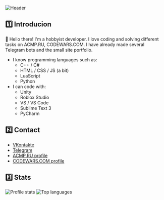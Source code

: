 
![Header](https://i.postimg.cc/2jc2PPpT/header.png)

## 1️⃣ Introducion
👋 Hello there! I'm a hobbyist developer. I love coding and solving different tasks on ACMP.RU, CODEWARS.COM. I have already made several Telegram bots and the small site portfolio.
- I know programming languages such as:
  - C++ / C#
  - HTML / CSS / JS (a bit)
  - LuaScript
  - Python
- I can code with:
  - Unity
  - Roblox Studio
  - VS / VS Code
  - Sublime Text 3
  - PyCharm

 
## 2️⃣ Contact
- [VKontakte](https://vk.com/artndev)
- [Telegram](https://t.me/artndev)
- [ACMP.RU profile](https://acmp.ru/index.asp?main=user&id=403836)
- [CODEWARS.COM profile](https://www.codewars.com/users/artndev)

## 3️⃣ Stats
<img src="https://github-readme-stats.vercel.app/api?username=artndev&show_icons=true&theme=github_dark" alt="Profile stats" />
<img src="https://github-readme-stats.vercel.app/api/top-langs/?username=artndev&layout=compact&theme=github_dark" alt="Top languages" />

     
       





